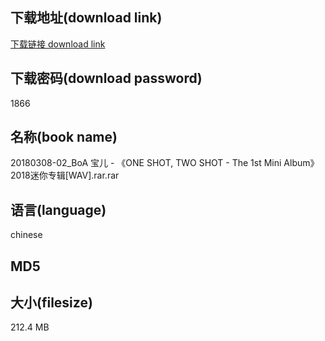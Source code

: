 ## 下载地址(download link)
[下载链接 download link](https://voluble-croquembouche-d321dc.netlify.app/?s=20180308-02_BoA+%E5%AE%9D%E5%84%BF+-+%E3%80%8AONE+SHOT%2C+TWO+SHOT+-+The+1st+Mini+Album%E3%80%8B2018%E8%BF%B7%E4%BD%A0%E4%B8%93%E8%BE%91%5BWAV%5D.rar)

## 下载密码(download password)
1866

## 名称(book name)
20180308-02_BoA 宝儿 - 《ONE SHOT, TWO SHOT - The 1st Mini Album》2018迷你专辑[WAV].rar.rar

## 语言(language)
chinese

## MD5


## 大小(filesize)
212.4 MB
